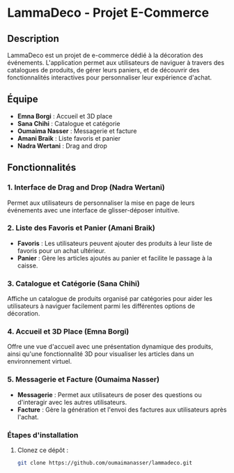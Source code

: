 # LammaDeco - Projet E-Commerce

## Description
LammaDeco est un projet de e-commerce dédié à la décoration des événements. L'application permet aux utilisateurs de naviguer à travers des catalogues de produits, de gérer leurs paniers, et de découvrir des fonctionnalités interactives pour personnaliser leur expérience d'achat.

## Équipe
- **Emna Borgi** : Accueil et 3D place
- **Sana Chihi** : Catalogue et catégorie
- **Oumaima Nasser** : Messagerie et facture
- **Amani Braik** : Liste favoris et panier
- **Nadra Wertani** : Drag and drop

## Fonctionnalités
### 1. **Interface de Drag and Drop** (Nadra Wertani)
Permet aux utilisateurs de personnaliser la mise en page de leurs événements avec une interface de glisser-déposer intuitive.

### 2. **Liste des Favoris et Panier** (Amani Braik)
- **Favoris** : Les utilisateurs peuvent ajouter des produits à leur liste de favoris pour un achat ultérieur.
- **Panier** : Gère les articles ajoutés au panier et facilite le passage à la caisse.

### 3. **Catalogue et Catégorie** (Sana Chihi)
Affiche un catalogue de produits organisé par catégories pour aider les utilisateurs à naviguer facilement parmi les différentes options de décoration.

### 4. **Accueil et 3D Place** (Emna Borgi)
Offre une vue d'accueil avec une présentation dynamique des produits, ainsi qu'une fonctionnalité 3D pour visualiser les articles dans un environnement virtuel.

### 5. **Messagerie et Facture** (Oumaima Nasser)
- **Messagerie** : Permet aux utilisateurs de poser des questions ou d'interagir avec les autres utilisateurs.
- **Facture** : Gère la génération et l'envoi des factures aux utilisateurs après l'achat.

### Étapes d'installation
1. Clonez ce dépôt :
   ```bash
   git clone https://github.com/oumaimanasser/lammadeco.git

